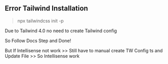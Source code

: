 ## Error Tailwind Installation

> npx tailwindcss init -p

Due to Tailwind 4.0 no need to create Tailwind config

So Follow Docs Step and Done!

But If Intellisense not work >> Still have to manual create TW Config ts and Update File >> So Intellisense work
